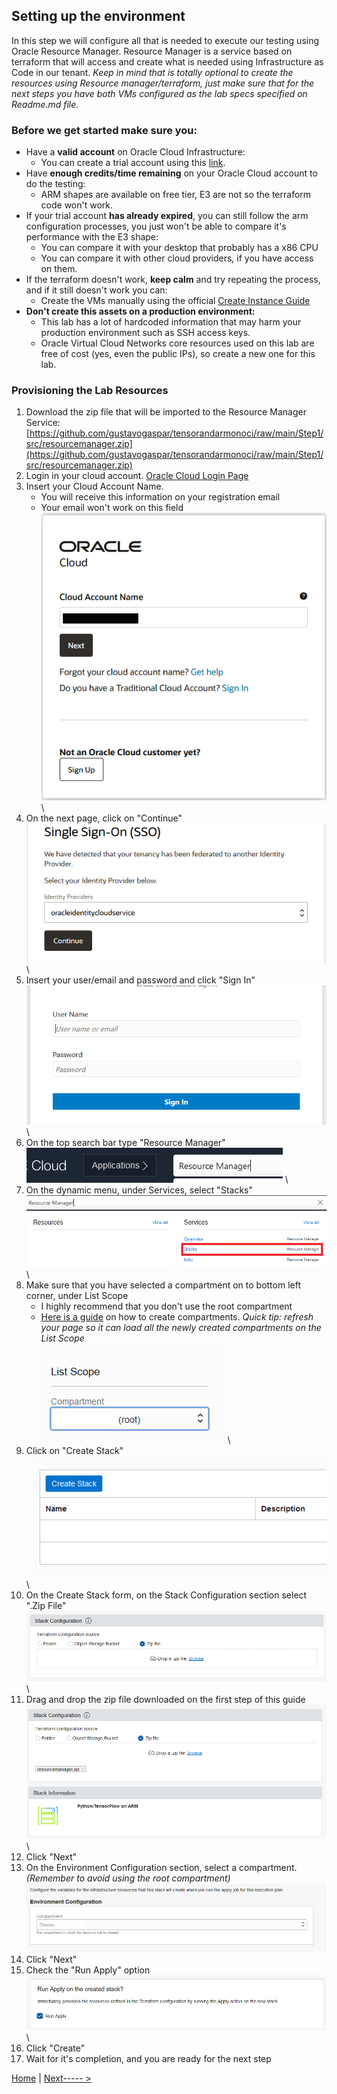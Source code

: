 ## Setting up the environment
In this step we will configure all that is needed to execute our testing using  Oracle Resource Manager. Resource Manager is a service based on terraform that will access and create what is needed using Infrastructure as Code in our tenant.
*Keep in mind that is totally optional to create the resources using Resource manager/terraform, just make sure that for the next steps you have  both VMs configured as the lab specs specified on Readme.md file.*

### Before we get started make sure you:

 - Have a **valid account** on Oracle Cloud Infrastructure:
	 - You can create a trial account using this [link](https://www.oracle.com/cloud/free/).
 - Have **enough credits/time remaining**  on your Oracle Cloud account to do the testing:
	 - ARM shapes are available on free tier, E3 are not so the terraform code won't work.
 - If your trial account **has already expired**, you can still follow the arm configuration processes, you just won't be able to compare it's performance with the E3 shape:
	 - You can compare it with your desktop that probably has a x86 CPU
	 - You can compare it with other cloud providers, if you have access on them.
 - If the terraform doesn't work, **keep calm** and try repeating the process, and if it still doesn't work you can:
	 - Create the VMs manually using the official [Create Instance Guide](https://docs.oracle.com/en-us/iaas/Content/Compute/Tasks/launchinginstance.htm)
- **Don't create this assets on a production environment:**
	 - This lab has a lot of hardcoded information that may harm your production environment such as SSH access keys.
	 - Oracle Virtual Cloud Networks core resources used on this lab are free of cost (yes, even the public IPs), so create a new one for this lab.

### Provisioning the Lab Resources

1. Download the zip file that will be imported to the Resource Manager Service: [https://github.com/gustavogaspar/tensorandarmonoci/raw/main/Step1/src/resourcemanager.zip](https://github.com/gustavogaspar/tensorandarmonoci/raw/main/Step1/src/resourcemanager.zip)
2. Login in your cloud account. [Oracle Cloud Login Page](https://www.oracle.com/br/cloud/sign-in.html)
3. Insert your Cloud Account Name. 
	- You will receive this information on your registration email
	- Your email won't work on this field
\
![](./img/001-LAB1.PNG)
\
4. On the next page, click on "Continue"
\
![](./img/002-LAB1.PNG)
\
5. Insert your user/email and password and click "Sign In"
\
![](./img/003-LAB1.PNG)
\
6. On the top search bar type "Resource Manager"
\
![](./img/004-LAB1.PNG)
\
7. On the dynamic menu, under Services, select "Stacks"
\
![](./img/005-LAB1.PNG)
\
8. Make sure that you have selected a compartment on to bottom left corner, under List Scope
	- I highly recommend that you don't use the root compartment
	- [Here is a guide](https://docs.oracle.com/en-us/iaas/Content/Identity/Tasks/managingcompartments.htm) on how to create compartments. *Quick tip: refresh your page so it can load all the newly created compartments on the List Scope*
\
![](./img/006-LAB1.PNG)
\
9. Click on "Create Stack"
\
![](./img/007-LAB1.PNG)
\
10. On the Create Stack form, on the  Stack Configuration section select ".Zip File"
\
![](./img/008-LAB1.PNG)
\
11. Drag and drop the zip file downloaded on the first step of this guide
\
![](./img/009-LAB1.PNG)
\
12. Click "Next"
13. On the Environment Configuration section, select a compartment. *(Remember to avoid using the root compartment)*
\
![](./img/010-LAB1.PNG)
14. Click "Next"
15. Check the "Run Apply" option
\
![](./img/011-LAB1.PNG)
\
16. Click "Create"
17. Wait for it's completion, and you are ready for the next step


[Home](../README.md)         |         [Next----- >](../Step2/Step2.md)
